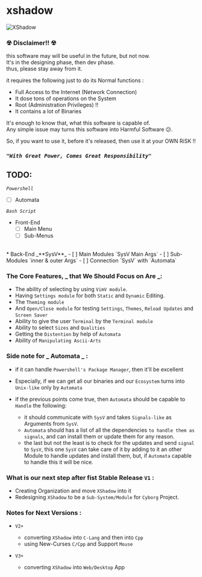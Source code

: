 # xshadow

![XShadow](XShadow.gif)

### ☢   Disclaimer!!  ☢

this software may will be useful in the future, but not now.<br>
It's in the designing phase, then dev phase.<br>
thus, please stay away from it.<br>

it requires the following just to do its Normal functions :
+ Full Access to the Internet (Network Connection)
+ It dose tons of operations on the System
+ Root (Administration Privileges) !!
+ It contains a lot of Binaries

It's enough to know that, what this software is capable of.<br>
Any simple issue may turns this software into Harmful Software 😕.

So, if you want to use it, before it's released, then use it at your OWN RiSK !!<br>
### _**`"With Great Power, Comes Great Responsibility"`**_


## TODO:

 _`Powershell`_
 <br>
* [ ] Automata


_`Bash Script`_
<br>
* Front-End
    - [ ] Main Menu
    - [ ] Sub-Menus
<br>
* Back-End _**SysV**_
    - [ ] Main Modules `SysV Main Args`
    - [ ] Sub-Modules `inner & outer Args`
    - [ ] Connection `SysV` with `Automata`

### The Core Features, _ that We Should Focus on Are _:
* The ability of selecting by using `VimV module`.
* Having `Settings module` for both `Static` and `Dynamic` Editing.
* The `Theming module`
* And `Open/Close module` for testing `Settings`, `Themes`, `Reload Updates` and `Screen Saver`
* Ability to give the user `Terminal` by the `Terminal module`
* Ability to select `Sizes` and  `Qualities`
* Getting the `Distention` by help of `Automata`
* Ability of `Manipulating Ascii-Arts`


### Side note for _ Automata _ :
* if it can handle `Powershell's Package Manager`, then it'll be excellent
* Especially, if we can get all our binaries and our `Ecosystem` turns into `Unix-like` only by `Automata`

* if the previous points come true, then `Automata` should be capable to `Handle` the following:
    - it should communicate with `SysV` and takes `Signals-like` as Arguments from `SysV`.
    - `Automata` should has a list of all the dependencies `to handle them as signals`,
        and can install them or update them for any reason.
    - the last but not the least is to check for the updates and send `signal` to `SysV`,
        this one `SysV` can take care of it by adding to it an other Module to handle updates and install them,
        but, if `Automata` capable to handle this it will be nice.

### What is our next step after fist Stable Release `V1` :
* Creating Organization and move `XShadow` into it
* Redesigning `XShadow` to be a `Sub-System/Module` for `Cyborg` Project.


### Notes for Next Versions :
*  `V2+`
    * converting `XShadow` into `C-Lang` and then into `Cpp`
    * using New-Curses `C/Cpp` and Support `Mouse`

* `V3+`
    * converting `XShadow` into `Web/Desktop` App

